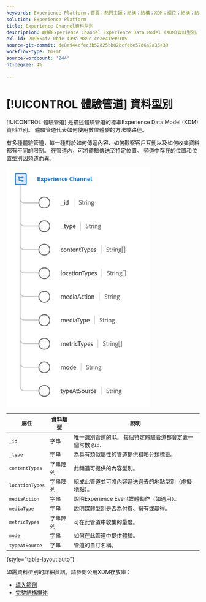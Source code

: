```yaml
---
keywords: Experience Platform；首頁；熱門主題；結構；結構；XDM；欄位；結構；結構；網頁詳細資訊；資料型別；資料型別；網頁
solution: Experience Platform
title: Experience Channel資料型別
description: 瞭解Experience Channel Experience Data Model (XDM)資料型別。
exl-id: 209654f7-0bde-439a-989c-ce2e41599105
source-git-commit: de8e944cfec3b52d25bb02bcfebe57d6a2a35e39
workflow-type: tm+mt
source-wordcount: '244'
ht-degree: 4%

---
```


# [!UICONTROL 體驗管道] 資料型別

[!UICONTROL 體驗管道] 是描述體驗管道的標準Experience Data Model (XDM)資料型別。 體驗管道代表如何使用數位體驗的方法或路徑。

有多種體驗管道，每一種對於如何傳遞內容、如何觀察客戶互動以及如何收集資料都有不同的限制。 在管道內，可將體驗傳送至特定位置。 頻道中存在的位置和位置型別因頻道而異。

![](../images/data-types/experience-channel.png)

| 屬性 | 資料類型 | 說明 |
| --- | --- | --- |
| `_id` | 字串 | 唯一識別管道的ID。 每個特定體驗管道都會定義一個常數 `@id`. |
| `_type` | 字串 | 為具有類似屬性的管道提供粗略分類標籤。 |
| `contentTypes` | 字串陣列 | 此頻道可提供的內容型別。 |
| `locationTypes` | 字串陣列 | 組成此管道並可將內容遞送過去的地點型別（虛擬地點）。 |
| `mediaAction` | 字串 | 說明Experience Event媒體動作（如適用）。 |
| `mediaType` | 字串 | 說明媒體型別是否為付費、擁有或贏得。 |
| `metricTypes` | 字串陣列 | 可在此管道中收集的量度。 |
| `mode` | 字串 | 如何在此管道中提供體驗。 |
| `typeAtSource` | 字串 | 管道的自訂名稱。 |

{style="table-layout:auto"}

如需資料型別的詳細資訊，請參閱公用XDM存放庫：

* [填入範例](https://github.com/adobe/xdm/blob/master/components/datatypes/channels/channel.example.1.json)
* [完整結構描述](https://github.com/adobe/xdm/blob/master/components/datatypes/channels/channel.schema.json)
